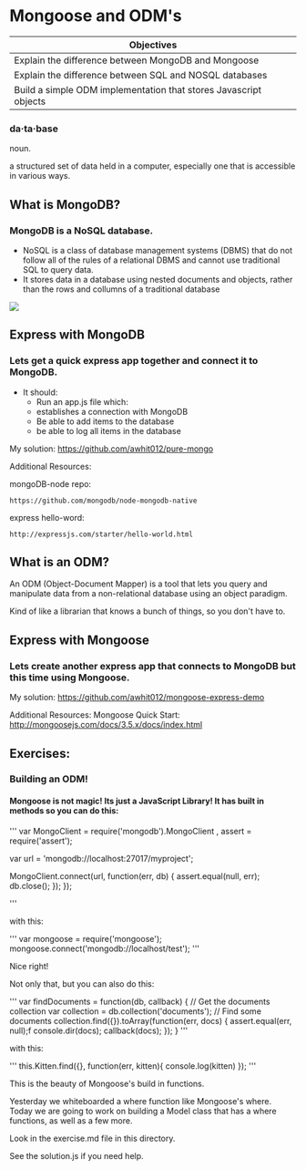 # Mongoose and ODM's

Objectives|
-----|
|Explain the difference between MongoDB and Mongoose
|Explain the difference between SQL and NOSQL databases
|Build a simple ODM implementation that stores Javascript objects

### da·ta·base
noun.
    
a structured set of data held in a computer, especially one that is accessible in various ways.

## What is MongoDB?
### MongoDB is a NoSQL database.
 - NoSQL is a class of database management systems (DBMS) that do not follow all of the rules of a relational DBMS and cannot use traditional SQL to query data. 
 - It stores data in a database using nested documents and objects, rather than the rows and collumns of a traditional database

<img src="http://dataconomy.com/wp-content/uploads/2014/07/SQL-vs.-NoSQL.png">

## Express with MongoDB

### Lets get a quick express app together and connect it to MongoDB. 
- It should:
  - Run an app.js file which:
  - establishes a connection with MongoDB
  - Be able to add items to the database
  - be able to log all items in the database

My solution: https://github.com/awhit012/pure-mongo

Additional Resources: 

mongoDB-node repo: 

    https://github.com/mongodb/node-mongodb-native
express hello-word: 
    
    http://expressjs.com/starter/hello-world.html




## What is an ODM?
An ODM (Object-Document Mapper) is a tool that lets you query and manipulate data from a non-relational database using an object paradigm.

Kind of like a librarian that knows a bunch of things, so you don't have to.

## Express with Mongoose

### Lets create another express app that connects to MongoDB but this time using Mongoose. 

My solution: https://github.com/awhit012/mongoose-express-demo

Additional Resources: 
  Mongoose Quick Start: http://mongoosejs.com/docs/3.5.x/docs/index.html



## Exercises:
### Building an ODM!

#### Mongoose is not magic! Its just a JavaScript Library! It has built in methods so you can do this:

'''
  var MongoClient = require('mongodb').MongoClient
    , assert = require('assert');

  var url = 'mongodb://localhost:27017/myproject';

  MongoClient.connect(url, function(err, db) {
    assert.equal(null, err);
      db.close();
    });
  });

'''

with this:

'''
  var mongoose = require('mongoose');
  mongoose.connect('mongodb://localhost/test');
'''

Nice right!

Not only that, but you can also do this:

'''
  var findDocuments = function(db, callback) {
    // Get the documents collection 
    var collection = db.collection('documents');
    // Find some documents 
    collection.find({}).toArray(function(err, docs) {
      assert.equal(err, null);f
      console.dir(docs);
      callback(docs);
    });
  }
'''

with this:

'''
  this.Kitten.find({}, function(err, kitten){
      console.log(kitten)
    });
'''

This is the beauty of Mongoose's build in functions. 

Yesterday we whiteboarded a where function like Mongoose's where. Today we are going to work on building a Model class that has a where functions, as well as a few more. 

Look in the exercise.md file in this directory. 

See the solution.js if you need help. 



